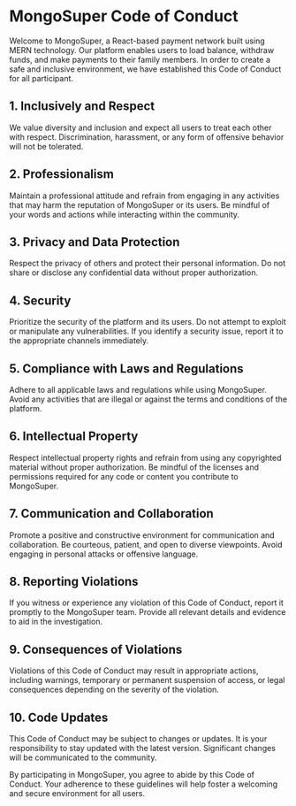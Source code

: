 # MongoSuper Code of Conduct
Welcome to MongoSuper, a React-based payment network built using MERN technology. Our platform enables users to load balance, withdraw funds, and make payments to their family members. In order to create a safe and inclusive environment, we have established this Code of Conduct for all participant.
 
 ## 1. Inclusively and Respect
 We value diversity and inclusion and expect all users to treat each other with respect. Discrimination, harassment, or any form of offensive behavior will not be tolerated.

 ## 2. Professionalism
Maintain a professional attitude and refrain from engaging in any activities that may harm the reputation of MongoSuper or its users. Be mindful of your words and actions while interacting within the community.

## 3. Privacy and Data Protection
Respect the privacy of others and protect their personal information. Do not share or disclose any confidential data without proper authorization.

## 4. Security
Prioritize the security of the platform and its users. Do not attempt to exploit or manipulate any vulnerabilities. If you identify a security issue, report it to the appropriate channels immediately.

## 5. Compliance with Laws and Regulations
Adhere to all applicable laws and regulations while using MongoSuper. Avoid any activities that are illegal or against the terms and conditions of the platform.

## 6. Intellectual Property
Respect intellectual property rights and refrain from using any copyrighted material without proper authorization. Be mindful of the licenses and permissions required for any code or content you contribute to MongoSuper.

## 7. Communication and Collaboration
Promote a positive and constructive environment for communication and collaboration. Be courteous, patient, and open to diverse viewpoints. Avoid engaging in personal attacks or offensive language.

## 8. Reporting Violations
If you witness or experience any violation of this Code of Conduct, report it promptly to the MongoSuper team. Provide all relevant details and evidence to aid in the investigation.

## 9. Consequences of Violations
Violations of this Code of Conduct may result in appropriate actions, including warnings, temporary or permanent suspension of access, or legal consequences depending on the severity of the violation.

## 10. Code Updates
This Code of Conduct may be subject to changes or updates. It is your responsibility to stay updated with the latest version. Significant changes will be communicated to the community.

By participating in MongoSuper, you agree to abide by this Code of Conduct. Your adherence to these guidelines will help foster a welcoming and secure environment for all users.